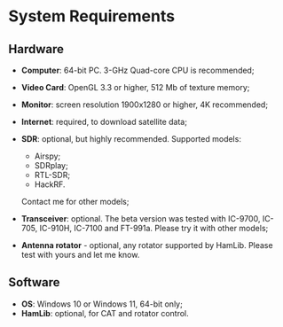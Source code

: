 # System Requirements

## Hardware

- **Computer**: 64-bit PC. 3-GHz Quad-core CPU is recommended;
- **Video Card**:  OpenGL 3.3 or higher, 512 Mb of texture memory;
- **Monitor**: screen resolution 1900x1280 or higher, 4K recommended;
- **Internet**: required, to download satellite data;
- **SDR**: optional, but highly recommended. Supported models:
  - Airspy;
  - SDRplay;
  - RTL-SDR;
  - HackRF.

  Contact me for other models;
- **Transceiver**: optional. The beta version was tested with IC-9700, IC-705, IC-910H, IC-7100 and  FT-991a.
  Please try it with other models;
- **Antenna rotator** - optional, any rotator supported by HamLib. Please test with yours and let me know.

## Software

- **OS**: Windows 10 or Windows 11, 64-bit only;
- **HamLib**: optional, for CAT and rotator control.
